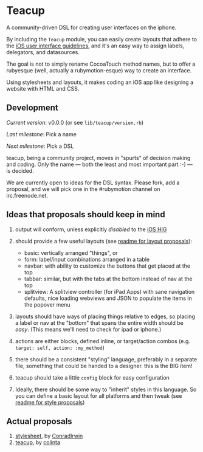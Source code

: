  Teacup
========

A community-driven DSL for creating user interfaces on the iphone.

By including the `Teacup` module, you can easily create layouts that adhere to
the [iOS user interface guidelines][iOS HIG], and it's an easy way to assign labels,
delegators, and datasources.

The goal is not to simply rename CocoaTouch method names, but to offer a
rubyesque (well, actually a rubymotion-esque) way to create an interface.

Using stylesheets and layouts, it makes coding an iOS app like designing a website with HTML and CSS.

 Development
-------------

*Current version*: v0.0.0 (or see `lib/teacup/version.rb`)

*Last milestone*: Pick a name

*Next milestone*: Pick a DSL

teacup, being a community project, moves in "spurts" of decision making and
coding.  Only the name — both the least and most important part :-) — is
decided.

We are currently open to ideas for the DSL syntax.  Please fork, add a proposal,
and we will pick one in the #rubymotion channel on irc.freenode.net.

  Ideas that proposals should keep in mind
--------------------------------------------

1. output will conform, unless explicitly *disabled* to the [iOS HIG][]
2. should provide a few useful layouts (see [readme for layout proposals](teacup/tree/master/proposals/layout)):

     * basic: vertically arranged "things", or
     * form: label/input combinations arranged in a table
     * navbar: with ability to customize the buttons that get placed at the top
     * tabbar: similar, but with the tabs at the bottom instead of nav at the top
     * splitview: A splitview controller (for iPad Apps) with sane navigation defaults, nice loading webviews and JSON to populate the items in the popover menu

3. layouts should have ways of placing things relative to edges, so placing a
   label or nav at the "bottom" that spans the entire width should be *easy*.
   (This means we'll need to check for ipad or iphone.)
4. actions are either blocks, defined inline, or target/action combos (e.g.
   `target: self, action: :my_method`)
5. there should be a consistent "styling" language, preferably in a separate
   file, something that could be handed to a designer.  this is the BIG item!
6. teacup should take a little `config` block for easy configuration
7. Ideally, there should be some way to "inherit" styles in this language. So you can define a basic layout for all platforms and then tweak (see [readme for style proposals](teacup/tree/master/proposals/styles))

Actual proposals
------------------

1. [stylesheet][Commune], by [ConradIrwin][]
2. [teacup][teacup], by [colinta][]

[iOS HIG]: http://developer.apple.com/library/ios/#DOCUMENTATION/UserExperience/Conceptual/MobileHIG/Introduction/Introduction.html
[Commune]: https://github.com/colinta/teacup/blob/master/proposals/stylesheet_by_conradirwin.rb
[teacup]: https://github.com/colinta/teacup/blob/master/proposals/teacup_by_colinta.rb
[ConradIrwin]: https://github.com/ConradIrwin
[colinta]: https://github.com/colinta
